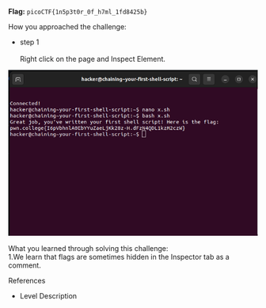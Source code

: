 **Flag:** `picoCTF{1n5p3t0r_0f_h7ml_1fd8425b}`

How you approached the challenge:

- step 1\
  <br>
Right click on the page and Inspect Element.


![](https://github.com/adityachawla005/cryptonite_taskphase_Aditya/raw/main/Chaining%20Commands/assets/ch-22.png)


What you learned through solving this challenge:
<br>
1.We learn that flags are sometimes hidden in the Inspector tab as a comment.


References

- Level Description
